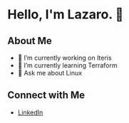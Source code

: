 <!--
**lazincastro/lazincastro** is a ✨ _special_ ✨ repository because its `README.md` (this file) appears on your GitHub profile.

Here are some ideas to get you started:

- 🔭 I’m currently working on ...
- 🌱 I’m currently learning ...
- 👯 I’m looking to collaborate on ...
- 🤔 I’m looking for help with ...
- 💬 Ask me about ...
- 📫 How to reach me: ...
- 😄 Pronouns: ...
- ⚡ Fun fact: ...
-->
# Hello, I'm Lazaro. 👋

## About Me
- 🔭 I’m currently working on Iteris
- 🌱 I’m currently learning Terraform
- 💬 Ask me about Linux
## Connect with Me
- [LinkedIn](link-to-linkedin)
